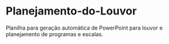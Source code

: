 # Planejamento-do-Louvor
Planilha para geração automática de PowerPoint para louvor e planejamento de programas e escalas.

